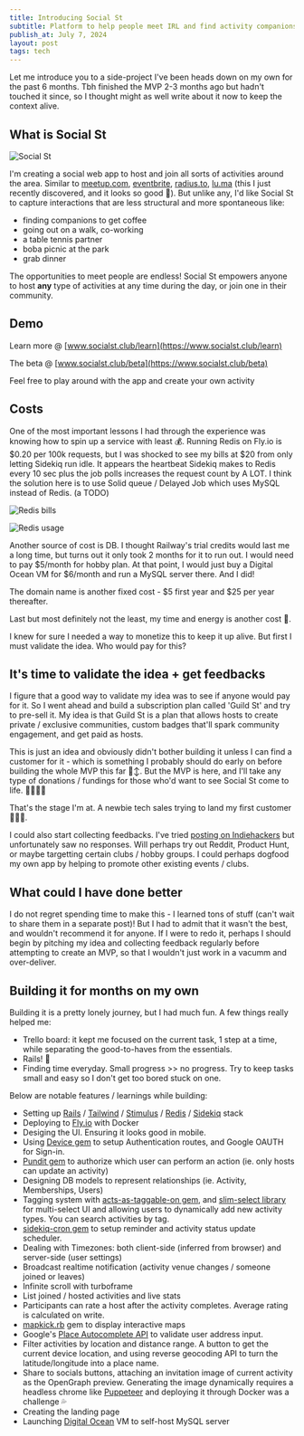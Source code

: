 ```yaml
---
title: Introducing Social St
subtitle: Platform to help people meet IRL and find activity companions
publish_at: July 7, 2024
layout: post
tags: tech
---
```


Let me introduce you to a side-project I've been heads down on my own for the past 6 months. Tbh finished the MVP 2-3 months ago but hadn't touched it since, so I thought might as well write about it now to keep the context alive.

## What is Social St

![Social St](introducing-socialst/logo.svg "=200x200")

I'm creating a social web app to host and join all sorts of activities around the area. Similar to [meetup.com](https://www.meetup.com/), [eventbrite](https://www.eventbrite.ca/), [radius.to](https://radius.to/), [lu.ma](https://lu.ma/) (this I just recently discovered, and it looks so good 🫢). But unlike any, I'd like Social St to capture interactions that are less structural and more spontaneous like:

- finding companions to get coffee
- going out on a walk, co-working
- a table tennis partner
- boba picnic at the park
- grab dinner

The opportunities to meet people are endless! Social St empowers anyone to host **any** type of activities at any time during the day, or join one in their community.

## Demo

Learn more @ [www.socialst.club/learn](https://www.socialst.club/learn)

The beta @ [www.socialst.club/beta](https://www.socialst.club/beta)

Feel free to play around with the app and create your own activity

## Costs

One of the most important lessons I had through the experience was knowing how to spin up a service with least 💰. Running Redis on Fly.io is $0.20 per 100k requests, but I was shocked to see my bills at $20 from only letting Sidekiq run idle. It appears the heartbeat Sidekiq makes to Redis every 10 sec plus the job polls increases the request count by A LOT. I think the solution here is to use Solid queue / Delayed Job which uses MySQL instead of Redis. (a TODO)

![Redis bills](introducing-socialst/redis_bills.png "=400x400")

![Redis usage](introducing-socialst/redis_usage.png "=400x400")

Another source of cost is DB. I thought Railway's trial credits would last me a long time, but turns out it only took 2 months for it to run out. I would need to pay $5/month for hobby plan. At that point, I would just buy a Digital Ocean VM for $6/month and run a MySQL server there. And I did!

The domain name is another fixed cost - $5 first year and $25 per year thereafter.

Last but most definitely not the least, my time and energy is another cost 🥹.

I knew for sure I needed a way to monetize this to keep it up alive. But first I must validate the idea. Who would pay for this?

## It's time to validate the idea + get feedbacks

I figure that a good way to validate my idea was to see if anyone would pay for it. So I went ahead and build a subscription plan called 'Guild St' and try to pre-sell it. My idea is that Guild St is a plan that allows hosts to create private / exclusive communities, custom badges that'll spark community engagement, and get paid as hosts.

This is just an idea and obviously didn't bother building it unless I can find a customer for it - which is something I probably should do early on before building the whole MVP this far 🙂‍↕️. But the MVP is here, and I'll take any type of donations / fundings for those who'd want to see Social St come to life. 👀🧎‍♂️‍➡️

That's the stage I'm at. A newbie tech sales trying to land my first customer 👨‍💼🧳.

I could also start collecting feedbacks. I've tried [posting on Indiehackers](https://www.indiehackers.com/post/feedback-on-my-website-helping-people-meet-irl-and-find-companions-to-do-activities-with-d64206d271) but unfortunately saw no responses. Will perhaps try out Reddit, Product Hunt, or maybe targetting certain clubs / hobby groups. I could perhaps dogfood my own app by helping to promote other existing events / clubs.

## What could I have done better

I do not regret spending time to make this - I learned tons of stuff (can't wait to share them in a separate post)! But I had to admit that it wasn't the best, and wouldn't recommend it for anyone. If I were to redo it, perhaps I should begin by pitching my idea and collecting feedback regularly before attempting to create an MVP, so that I wouldn't just work in a vacumm and over-deliver.

## Building it for months on my own

Building it is a pretty lonely journey, but I had much fun. A few things really helped me:

- Trello board: it kept me focused on the current task, 1 step at a time, while separating the good-to-haves from the essentials.
- Rails! 💪
- Finding time everyday. Small progress >> no progress. Try to keep tasks small and easy so I don't get too bored stuck on one.

Below are notable features / learnings while building:

- Setting up [Rails](https://rubyonrails.org/) / [Tailwind](https://tailwindcss.com/) / [Stimulus](https://stimulus.hotwired.dev/) / [Redis](https://redis.io/) / [Sidekiq](https://github.com/sidekiq/sidekiq) stack
- Deploying to [Fly.io](https://fly.io/) with Docker
- Desiging the UI. Ensuring it looks good in mobile.
- Using [Device gem](https://github.com/heartcombo/devise) to setup Authentication routes, and Google OAUTH for Sign-in.
- [Pundit gem](https://github.com/varvet/pundit) to authorize which user can perform an action (ie. only hosts can update an activity)
- Designing DB models to represent relationships (ie. Activity, Memberships, Users)
- Tagging system with [acts-as-taggable-on gem](https://github.com/mbleigh/acts-as-taggable-on), and [slim-select library](https://slimselectjs.com/) for multi-select UI and allowing users to dynamically add new activity types. You can search activities by tag.
- [sidekiq-cron gem](https://github.com/sidekiq-cron/sidekiq-cron) to setup reminder and activity status update scheduler.
- Dealing with Timezones: both client-side (inferred from browser) and server-side (user settings)
- Broadcast realtime notification (activity venue changes / someone joined or leaves)
- Infinite scroll with turboframe
- List joined / hosted activities and live stats
- Participants can rate a host after the activity completes. Average rating is calculated on write.
- [mapkick.rb](https://github.com/ankane/mapkick) gem to display interactive maps
- Google's [Place Autocomplete API](https://developers.google.com/maps/documentation/javascript/place-autocomplete) to validate user address input.
- Filter activities by location and distance range. A button to get the current device location, and using reverse geocoding API to turn the latitude/longitude into a place name.
- Share to socials buttons, attaching an invitation image of current activity as the OpenGraph preview. Generating the image dynamically requires a headless chrome like [Puppeteer](https://pptr.dev/) and deploying it through Docker was a challenge 💦
- Creating the landing page
- Launching [Digital Ocean](https://www.digitalocean.com/) VM to self-host MySQL server
